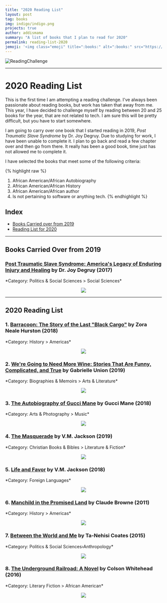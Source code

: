 ```yaml
---
title: "2020 Reading List"
layout: post
tag: books
img: indigo/indigo.png
projects: true
author: addismama
summary: "A list of books that I plan to read for 2020"
permalink: reading-list-2020
jemoji: '<img class="emoji" title=":books:" alt=":books:" src="https://assets.github.com/images/icons/emoji/unicode/1f4da.png" height="20" width="20" align="absmiddle">'
---
```


![ReadingChallenge](https://mommymannegren.files.wordpress.com/2019/11/2020-reading-challenge-2.jpg?w=560)

---

<h1 class="title">2020 Reading List</h1>

This is the first time I am attempting a reading challenge. I've always been passionate about reading books, but work has taken that away from me. This year, I have decided to challenge myself by reading between 20 and 25 books for the year, that are not related to tech. I am sure this will be pretty difficult, but you have to start somewhere.

I am going to carry over one book that I started reading in 2019, *Post Traumatic Slave Syndrome* by Dr. Joy Degruy. Due to studying for work, I have been unable to complete it. I plan to go back and read a few chapter over and then go from there. It really has been a good book, time just has not allowed me to complete it.

I have selected the books that meet some of the following criteria:

{% highlight raw %}
1. African American/African Autobiography
2. African American/African History
3. African American/African author
4. Is not pertaining to software or anything tech.
{% endhighlight %}

## Index
* [Books Carried over from 2019](#reading)
* [Reading List for 2020](#reading-list)

---
<div class="breaker"></div><a id="reading"></a>
<h2 class="title">Books Carried Over from 2019</h2>


<h3><a href="https://www.amazon.com/dp/0985217278/" target="_blank">Post Traumatic Slave Syndrome: America's Legacy of Enduring Injury and Healing</a> by Dr. Joy Degruy (2017)</h3>
*Category: Politics & Social Sciences > Social Sciences*
<p align="center"><a href="https://www.amazon.com/dp/0985217278/" target="_blank"><img src="https://images-na.ssl-images-amazon.com/images/I/51Wz4qLDzGL._SX331_BO1,204,203,200_.jpg" /></a></p>

---
<div class="breaker"></div><a id="reading-list"></a>
<h2 class="title">2020 Reading List</h2>

<h3>1. <a href="https://www.amazon.com/dp/0062748203/" target="_blank">Barracoon: The Story of the Last "Black Cargo"</a> by Zora Neale Hurston (2018)</h3>
*Category: History > Americas*
<p align="center"><a href="https://www.amazon.com/dp/0062748203/" target="_blank"><img src="https://images-na.ssl-images-amazon.com/images/I/51RD7cKm8pL._SX329_BO1,204,203,200_.jpg" /></a></p>

<h3>2. <a href="https://www.amazon.com/dp/0062693999/" target="_blank">We're Going to Need More Wine: Stories That Are Funny, Complicated, and True</a> by Gabrielle Union (2019)</h3>
*Category: Biographies & Memoirs > Arts & Literature*
<p align="center"><a href="https://www.amazon.com/dp/0062693999/" target="_blank"><img src="https://images-na.ssl-images-amazon.com/images/I/51A29xxrpRL._SX342_.jpg" /></a></p>

<h3>3. <a href="https://www.amazon.com/dp/1501165348/" target="_blank">The Autobiography of Gucci Mane</a> by Gucci Mane (2018)</h3>
*Category: Arts & Photography > Music*
<p align="center"><a href="https://www.amazon.com/dp/1501165348/" target="_blank"><img src="https://images-na.ssl-images-amazon.com/images/I/518J3d7-lWL._SX326_BO1,204,203,200_.jpg" /></a></p>

<h3>4. <a href="https://www.amazon.com/dp/1732534012/" target="_blank">The Masquerade</a> by V.M. Jackson (2019)</h3>
*Category: Christian Books & Bibles > Literature & Fiction*
<p align="center"><a href="https://www.amazon.com/dp/1732534012/" target="_blank"><img src="https://images-na.ssl-images-amazon.com/images/I/518StJqDPVL._SX311_BO1,204,203,200_.jpg" /></a></p>

<h3>5. <a href="https://www.amazon.com/dp/1732534004/" target="_blank">Life and Favor</a> by V.M. Jackson (2018)</h3>
*Category: Foreign Languages*
<p align="center"><a href="https://www.amazon.com/dp/1732534004/" target="_blank"><img src="https://images-na.ssl-images-amazon.com/images/I/41OwG%2B4b4YL._SX326_BO1,204,203,200_.jpg" /></a></p>

<h3>6. <a href="https://www.amazon.com/dp/145163157X/" target="_blank">Manchild in the Promised Land</a> by Claude Browne (2011)</h3>
*Category: History > Americas*
<p align="center"><a href="https://www.amazon.com/dp/145163157X/" target="_blank"><img src="https://images-na.ssl-images-amazon.com/images/I/511E6S0SQGL._SX331_BO1,204,203,200_.jpg" /></a></p>

<h3>7. <a href="https://www.amazon.com/dp/0812993543/" target="_blank">Between the World and Me</a> by Ta-Nehisi Coates (2015)</h3>
*Category: Politics & Social Sciences›Anthropology*
<p align="center"><a href="https://www.amazon.com/dp/0812993543/" target="_blank"><img src="https://images-na.ssl-images-amazon.com/images/I/51ndtpPOGTL._SX334_BO1,204,203,200_.jpg" /></a></p>

<h3>8. <a href="http://a.co/hXoLRl6" target="_blank">The Underground Railroad: A Novel</a> by Colson Whitehead (2016)</h3>
*Category: Literary Fiction > African American*
<p align="center"><a href="http://a.co/hXoLRl6" target="_blank"><img src="https://raw.githubusercontent.com/aannasw/aannasw.github.io/master/assets/images/posts/reading-list/underground-railroad.jpg" /></a></p>
